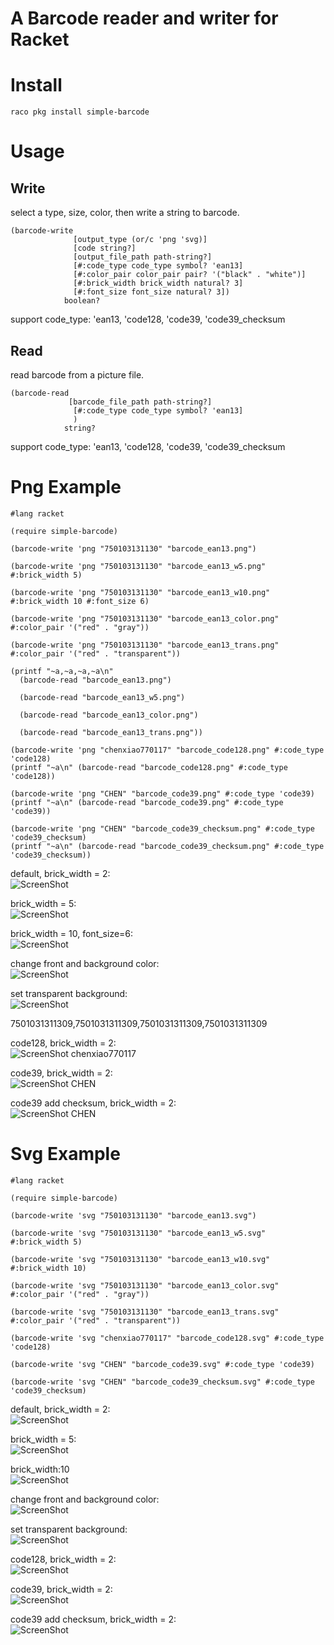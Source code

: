 A Barcode reader and writer for Racket
==================

# Install
    raco pkg install simple-barcode

# Usage

## Write

select a type, size, color, then write a string to barcode.

```racket
(barcode-write
              [output_type (or/c 'png 'svg)]
              [code string?]
              [output_file_path path-string?]
              [#:code_type code_type symbol? 'ean13]
              [#:color_pair color_pair pair? '("black" . "white")]
              [#:brick_width brick_width natural? 3]
              [#:font_size font_size natural? 3])
            boolean?
```
support code_type: 'ean13, 'code128, 'code39, 'code39_checksum

## Read

read barcode from a picture file.

```racket
(barcode-read
             [barcode_file_path path-string?]
              [#:code_type code_type symbol? 'ean13]
              )
            string?
```
support code_type: 'ean13, 'code128, 'code39, 'code39_checksum

# Png Example
```racket
#lang racket

(require simple-barcode)

(barcode-write 'png "750103131130" "barcode_ean13.png")

(barcode-write 'png "750103131130" "barcode_ean13_w5.png" #:brick_width 5)

(barcode-write 'png "750103131130" "barcode_ean13_w10.png" #:brick_width 10 #:font_size 6)

(barcode-write 'png "750103131130" "barcode_ean13_color.png" #:color_pair '("red" . "gray"))
 
(barcode-write 'png "750103131130" "barcode_ean13_trans.png" #:color_pair '("red" . "transparent"))

(printf "~a,~a,~a,~a\n"
  (barcode-read "barcode_ean13.png")
  
  (barcode-read "barcode_ean13_w5.png")
  
  (barcode-read "barcode_ean13_color.png")

  (barcode-read "barcode_ean13_trans.png"))

(barcode-write 'png "chenxiao770117" "barcode_code128.png" #:code_type 'code128)
(printf "~a\n" (barcode-read "barcode_code128.png" #:code_type 'code128))

(barcode-write 'png "CHEN" "barcode_code39.png" #:code_type 'code39)
(printf "~a\n" (barcode-read "barcode_code39.png" #:code_type 'code39))

(barcode-write 'png "CHEN" "barcode_code39_checksum.png" #:code_type 'code39_checksum)
(printf "~a\n" (barcode-read "barcode_code39_checksum.png" #:code_type 'code39_checksum))
```

default, brick_width = 2:<br>
![ScreenShot](simple-barcode/example/png/barcode_ean13.png)

brick_width = 5:<br>
![ScreenShot](simple-barcode/example/png/barcode_ean13_w5.png)

brick_width = 10, font_size=6:<br>
![ScreenShot](simple-barcode/example/png/barcode_ean13_w10.png)

change front and background color:<br>
![ScreenShot](simple-barcode/example/png/barcode_ean13_color.png)

set transparent background:<br>
![ScreenShot](simple-barcode/example/png/barcode_ean13_trans.png)

7501031311309,7501031311309,7501031311309,7501031311309

code128, brick_width = 2:<br>
![ScreenShot](simple-barcode/example/png/barcode_code128.png)
chenxiao770117

code39, brick_width = 2:<br>
![ScreenShot](simple-barcode/example/png/barcode_code39.png)
CHEN

code39 add checksum, brick_width = 2:<br>
![ScreenShot](simple-barcode/example/png/barcode_code39_checksum.png)
CHEN

# Svg Example
```racket
#lang racket

(require simple-barcode)

(barcode-write 'svg "750103131130" "barcode_ean13.svg")

(barcode-write 'svg "750103131130" "barcode_ean13_w5.svg" #:brick_width 5)

(barcode-write 'svg "750103131130" "barcode_ean13_w10.svg" #:brick_width 10)

(barcode-write 'svg "750103131130" "barcode_ean13_color.svg" #:color_pair '("red" . "gray"))

(barcode-write 'svg "750103131130" "barcode_ean13_trans.svg" #:color_pair '("red" . "transparent"))

(barcode-write 'svg "chenxiao770117" "barcode_code128.svg" #:code_type 'code128)

(barcode-write 'svg "CHEN" "barcode_code39.svg" #:code_type 'code39)

(barcode-write 'svg "CHEN" "barcode_code39_checksum.svg" #:code_type 'code39_checksum)
```

default, brick_width = 2:<br>
![ScreenShot](simple-barcode/example/svg/barcode_ean13.svg)

brick_width = 5:<br>
![ScreenShot](simple-barcode/example/svg/barcode_ean13_w5.svg)

brick_width:10<br>
![ScreenShot](simple-barcode/example/svg/barcode_ean13_w10.svg)

change front and background color:<br>
![ScreenShot](simple-barcode/example/svg/barcode_ean13_color.svg)

set transparent background:<br>
![ScreenShot](simple-barcode/example/svg/barcode_ean13_trans.svg)

code128, brick_width = 2:<br>
![ScreenShot](simple-barcode/example/svg/barcode_code128.svg)

code39, brick_width = 2:<br>
![ScreenShot](simple-barcode/example/svg/barcode_code39.svg)

code39 add checksum, brick_width = 2:<br>
![ScreenShot](simple-barcode/example/svg/barcode_code39_checksum.svg)
